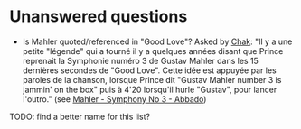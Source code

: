 # Unanswered questions

* Is Mahler quoted/referenced in "Good Love"? Asked by [Chak](https://www.facebook.com/groups/13650960102/posts/10168743138465103/): "Il y a une petite "légende" qui a tourné il y a quelques années disant que Prince reprenait la Symphonie numéro 3 de Gustav Mahler dans les 15 dernières secondes de "Good Love". Cette idée est appuyée par les paroles de la chanson, lorsque Prince dit "Gustav Mahler number 3 is jammin' on the box" puis à 4'20 lorsqu'il hurle "Gustav", pour lancer l'outro." (see [Mahler - Symphony No 3 - Abbado](https://www.youtube.com/watch?v=Xplx64LVENg))

TODO: find a better name for this list?
